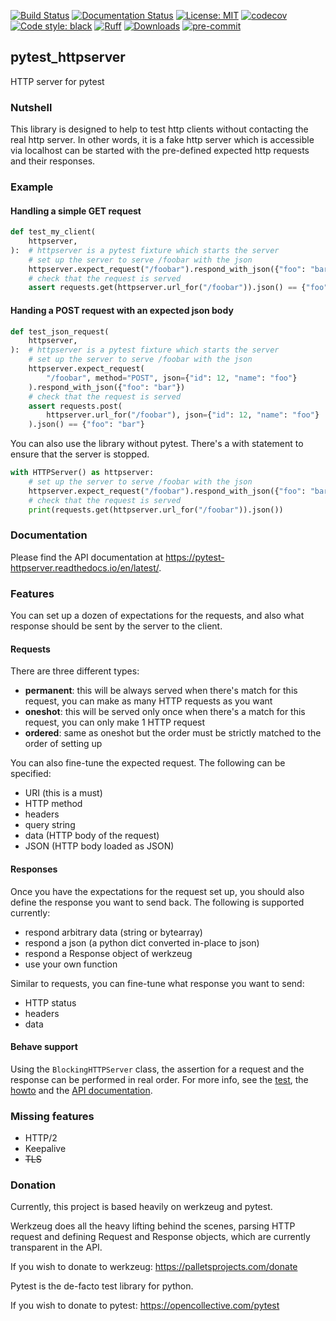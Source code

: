 [![Build Status](https://github.com/csernazs/pytest-httpserver/actions/workflows/ci.yml/badge.svg?branch=master)](https://github.com/csernazs/pytest-httpserver/actions?query=workflow%3Abuild+branch%3Amaster)
[![Documentation Status](https://readthedocs.org/projects/pytest-httpserver/badge/?version=latest)](https://pytest-httpserver.readthedocs.io/en/latest/?badge=latest)
[![License: MIT](https://img.shields.io/badge/License-MIT-blue.svg)](https://opensource.org/licenses/MIT)
[![codecov](https://codecov.io/gh/csernazs/pytest-httpserver/branch/master/graph/badge.svg?token=MX2JXbHqRH)](https://codecov.io/gh/csernazs/pytest-httpserver)
[![Code style: black](https://img.shields.io/badge/code%20style-black-000000.svg)](https://github.com/psf/black)
[![Ruff](https://img.shields.io/endpoint?url=https://raw.githubusercontent.com/astral-sh/ruff/main/assets/badge/v2.json)](https://github.com/astral-sh/ruff)
[![Downloads](https://static.pepy.tech/badge/pytest-httpserver/month)](https://pepy.tech/project/pytest-httpserver)
[![pre-commit](https://img.shields.io/badge/pre--commit-enabled-brightgreen?logo=pre-commit)](https://github.com/pre-commit/pre-commit)

## pytest_httpserver

HTTP server for pytest


### Nutshell

This library is designed to help to test http clients without contacting the real http server.
In other words, it is a fake http server which is accessible via localhost can be started with
the pre-defined expected http requests and their responses.

### Example

#### Handling a simple GET request
```python
def test_my_client(
    httpserver,
):  # httpserver is a pytest fixture which starts the server
    # set up the server to serve /foobar with the json
    httpserver.expect_request("/foobar").respond_with_json({"foo": "bar"})
    # check that the request is served
    assert requests.get(httpserver.url_for("/foobar")).json() == {"foo": "bar"}
```

#### Handing a POST request with an expected json body
```python
def test_json_request(
    httpserver,
):  # httpserver is a pytest fixture which starts the server
    # set up the server to serve /foobar with the json
    httpserver.expect_request(
        "/foobar", method="POST", json={"id": 12, "name": "foo"}
    ).respond_with_json({"foo": "bar"})
    # check that the request is served
    assert requests.post(
        httpserver.url_for("/foobar"), json={"id": 12, "name": "foo"}
    ).json() == {"foo": "bar"}
```


You can also use the library without pytest. There's a with statement to ensure that the server is stopped.


```python
with HTTPServer() as httpserver:
    # set up the server to serve /foobar with the json
    httpserver.expect_request("/foobar").respond_with_json({"foo": "bar"})
    # check that the request is served
    print(requests.get(httpserver.url_for("/foobar")).json())
```

### Documentation

Please find the API documentation at https://pytest-httpserver.readthedocs.io/en/latest/.

### Features

You can set up a dozen of expectations for the requests, and also what response should be sent by the server to the client.


#### Requests

There are three different types:

- **permanent**: this will be always served when there's match for this request, you can make as many HTTP requests as you want
- **oneshot**: this will be served only once when there's a match for this request, you can only make 1 HTTP request
- **ordered**: same as oneshot but the order must be strictly matched to the order of setting up

You can also fine-tune the expected request. The following can be specified:

- URI (this is a must)
- HTTP method
- headers
- query string
- data (HTTP body of the request)
- JSON (HTTP body loaded as JSON)


#### Responses

Once you have the expectations for the request set up, you should also define the response you want to send back.
The following is supported currently:

- respond arbitrary data (string or bytearray)
- respond a json (a python dict converted in-place to json)
- respond a Response object of werkzeug
- use your own function

Similar to requests, you can fine-tune what response you want to send:

- HTTP status
- headers
- data


#### Behave support

Using the `BlockingHTTPServer` class, the assertion for a request and the
response can be performed in real order. For more info, see the
[test](tests/test_blocking_httpserver.py), the
[howto](https://pytest-httpserver.readthedocs.io/en/latest/howto.html#running-httpserver-in-blocking-mode)
and the [API
documentation](https://pytest-httpserver.readthedocs.io/en/latest/api.html#blockinghttpserver).


### Missing features
* HTTP/2
* Keepalive
* ~~TLS~~

### Donation

Currently, this project is based heavily on werkzeug and pytest.

Werkzeug does all the heavy lifting behind the scenes, parsing HTTP request and
defining Request and Response objects, which are currently transparent in the
API.

If you wish to donate to werkzeug: https://palletsprojects.com/donate


Pytest is the de-facto test library for python.

If you wish to donate to pytest: https://opencollective.com/pytest
